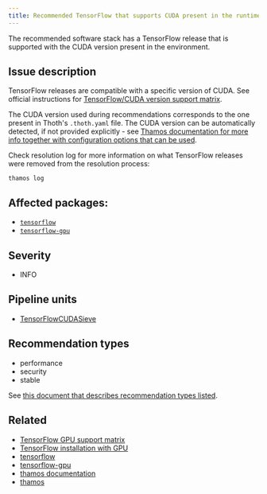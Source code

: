 ```yaml
---
title: Recommended TensorFlow that supports CUDA present in the runtime environment 
---
```


The recommended software stack has a TensorFlow release that is supported with
the CUDA version present in the environment.

## Issue description

TensorFlow releases are compatible with a specific version of CUDA. See
official instructions for [TensorFlow/CUDA version support matrix][1].

The CUDA version used during recommendations corresponds to the one present in
Thoth's ``.thoth.yaml`` file. The CUDA version can be automatically detected,
if not provided explicitly - see [Thamos documentation for more info together
with configuration options that can be used][5]. 

Check resolution log for more information on what TensorFlow releases were
removed from the resolution process:

```console
thamos log
```

## Affected packages:

 * [``tensorflow``][3]
 * [``tensorflow-gpu``][4]

## Severity

 * INFO

## Pipeline units

 * [TensorFlowCUDASieve](https://thoth-station.ninja/docs/developers/adviser/thoth.adviser.sieves.html#thoth.adviser.sieves.tensorflow.TensorFlowCUDASieve)

## Recommendation types

 * performance
 * security
 * stable

See [this document that describes recommendation types
listed](http://thoth-station.ninja/recommendation-types).

## Related

 * [TensorFlow GPU support matrix][1]
 * [TensorFlow installation with GPU][2]
 * [tensorflow][3]
 * [tensorflow-gpu][4]
 * [thamos documentation][5]
 * [thamos][6]

[1]: https://www.tensorflow.org/install/source#gpu
[2]: https://www.tensorflow.org/install/gpu
[3]: https://pypi.org/project/tensorflow
[4]: https://pypi.org/project/tensorflow-gpu
[5]: https://thoth-station.ninja/docs/developers/thamos/index.html
[6]: https://pypi.org/project/thamos
